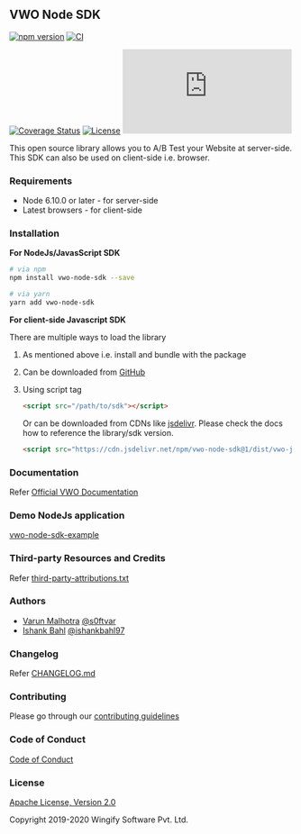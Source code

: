 ## VWO Node SDK

[![npm version](https://badge.fury.io/js/vwo-node-sdk.svg)](https://www.npmjs.com/package/vwo-node-sdk)
[![CI](https://github.com/wingify/vwo-node-sdk/workflows/CI/badge.svg?branch=master)](https://github.com/wingify/vwo-node-sdk/actions?query=workflow%3ACI)

[![Coverage Status](https://coveralls.io/repos/github/wingify/vwo-node-sdk/badge.svg?branch=master)](https://coveralls.io/github/wingify/vwo-node-sdk?branch=master)
[![License](https://img.shields.io/badge/License-Apache%202.0-blue.svg)](http://www.apache.org/licenses/LICENSE-2.0)
![](http://img.badgesize.io/wingify/vwo-node-sdk/master/dist/vwo-javascript-sdk.min.js?compression=gzip&color=blue)

This open source library allows you to A/B Test your Website at server-side. This SDK can also be used on client-side i.e. browser.

### Requirements

- Node 6.10.0 or later - for server-side
- Latest browsers - for client-side

### Installation

**For NodeJs/JavasScript SDK**

```bash
# via npm
npm install vwo-node-sdk --save

# via yarn
yarn add vwo-node-sdk
```

**For client-side Javascript SDK**

There are multiple ways to load the library

1. As mentioned above i.e. install and bundle with the package
2. Can be downloaded from [GitHub](https://github.com/wingify/vwo-node-sdk/tree/master/dist)
3. Using script tag
    ```html
    <script src="/path/to/sdk"></script>
    ```

    Or can be downloaded from CDNs like [jsdelivr](https://www.jsdelivr.com/). Please check the docs how to reference the library/sdk version.

    ```html
    <script src="https://cdn.jsdelivr.net/npm/vwo-node-sdk@1/dist/vwo-javascript-sdk.min.js"></script>
    ```

### Documentation

Refer [Official VWO Documentation](https://developers.vwo.com/docs/fullstack-overview)

### Demo NodeJs application

[vwo-node-sdk-example](https://github.com/wingify/vwo-node-sdk-example)

### Third-party Resources and Credits

Refer [third-party-attributions.txt](https://github.com/wingify/vwo-node-sdk/blob/master/third-party-attributions.txt)

### Authors

* [Varun Malhotra](https://github.com/softvar) [@s0ftvar](https://twitter.com/s0ftvar)
* [Ishank Bahl](https://github.com/ishankbahl) [@ishankbahl97](https://twitter.com/ishankbahl97)

### Changelog

Refer [CHANGELOG.md](https://github.com/wingify/vwo-node-sdk/blob/master/CHANGELOG.md)

### Contributing

Please go through our [contributing guidelines](https://github.com/wingify/vwo-node-sdk/blob/master/CONTRIBUTING.md)

### Code of Conduct

[Code of Conduct](https://github.com/wingify/vwo-node-sdk/blob/master/CODE_OF_CONDUCT.md)

### License

[Apache License, Version 2.0](https://github.com/wingify/vwo-node-sdk/blob/master/LICENSE)

Copyright 2019-2020 Wingify Software Pvt. Ltd.
